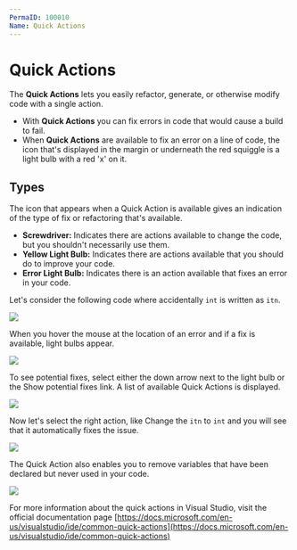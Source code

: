 ```yaml
---
PermaID: 100010
Name: Quick Actions
---
```


# Quick Actions

The **Quick Actions** lets you easily refactor, generate, or otherwise modify code with a single action.

 - With **Quick Actions** you can fix errors in code that would cause a build to fail. 
 - When **Quick Actions** are available to fix an error on a line of code, the icon that's displayed in the margin or underneath the red squiggle is a light bulb with a red 'x' on it.

## Types

The icon that appears when a Quick Action is available gives an indication of the type of fix or refactoring that's available. 

 - **Screwdriver:** Indicates there are actions available to change the code, but you shouldn't necessarily use them. 
 - **Yellow Light Bulb:** Indicates there are actions available that you should do to improve your code. 
 - **Error Light Bulb:** Indicates there is an action available that fixes an error in your code.

Let's consider the following code where accidentally `int` is written as `itn`.

<img src="images/quick-actions-1.png">

When you hover the mouse at the location of an error and if a fix is available, light bulbs appear.

<img src="images/quick-actions-2.png">

To see potential fixes, select either the down arrow next to the light bulb or the Show potential fixes link. A list of available Quick Actions is displayed.

<img src="images/quick-actions-3.png">

Now let's select the right action, like Change the `itn` to `int` and you will see that it automatically fixes the issue.

<img src="images/quick-actions-4.png">

The Quick Action also enables you to remove variables that have been declared but never used in your code.

<img src="images/quick-actions-5.png">


For more information about the quick actions in Visual Studio, visit the official documentation page [https://docs.microsoft.com/en-us/visualstudio/ide/common-quick-actions](https://docs.microsoft.com/en-us/visualstudio/ide/common-quick-actions)